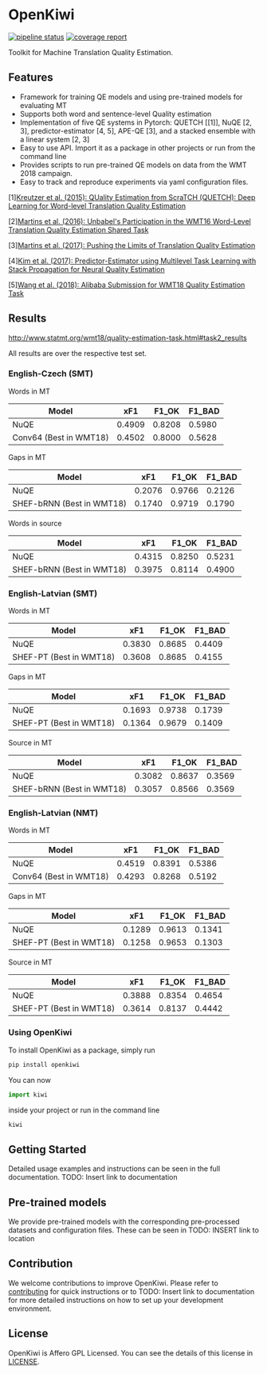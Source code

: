 # OpenKiwi

[![pipeline status](https://gitlab.com/Unbabel/OpenKiwi/badges/master/pipeline.svg)](https://gitlab.com/Unbabel/OpenKiwi/commits/master)
[![coverage report](https://gitlab.com/Unbabel/OpenKiwi/badges/master/coverage.svg)](https://gitlab.com/Unbabel/OpenKiwi/commits/master)

Toolkit for Machine Translation Quality Estimation.

## Features

* Framework for training QE models and using pre-trained models for evaluating MT
* Supports both word and sentence-level Quality estimation
* Implementation of five QE systems in Pytorch: QUETCH [[1]], NuQE [2, 3], predictor-estimator [4, 5], APE-QE [3], and a stacked ensemble with a linear system [2, 3] 
* Easy to use API. Import it as a package in other projects or run from the command line
* Provides scripts to run pre-trained QE models on data from the WMT 2018 campaign.
* Easy to track and reproduce experiments via yaml configuration files.

[1][Kreutzer et al. (2015): QUality Estimation from ScraTCH (QUETCH): Deep Learning for Word-level Translation Quality Estimation](http://aclweb.org/anthology/W15-3037)

[2][Martins et al. (2016): Unbabel's Participation in the WMT16 Word-Level Translation Quality Estimation Shared Task](http://www.aclweb.org/anthology/W16-2387)

[3][Martins et al. (2017): Pushing the Limits of Translation Quality Estimation](http://www.aclweb.org/anthology/Q17-1015)

[4][Kim et al. (2017): Predictor-Estimator using Multilevel Task Learning with Stack Propagation for Neural Quality Estimation](http://www.aclweb.org/anthology/W17-4763)

[5][Wang et al. (2018): Alibaba Submission for WMT18 Quality Estimation Task](http://statmt.org/wmt18/pdf/WMT093.pdf)

## Results

http://www.statmt.org/wmt18/quality-estimation-task.html#task2_results

All results are over the respective test set.

### English-Czech (SMT)

Words in MT

Model                  | xF1    | F1_OK  | F1_BAD
-----------------------|--------|--------|-------
NuQE                   | 0.4909 | 0.8208 | 0.5980
Conv64 (Best in WMT18) | 0.4502 | 0.8000 | 0.5628


Gaps in MT

Model                     | xF1    | F1_OK  | F1_BAD
--------------------------|--------|--------|-------
NuQE                      | 0.2076 | 0.9766 | 0.2126
SHEF-bRNN (Best in WMT18) | 0.1740 | 0.9719 | 0.1790


Words in source

Model                     | xF1    | F1_OK  | F1_BAD
--------------------------|--------|--------|-------
NuQE                      | 0.4315 | 0.8250 | 0.5231
SHEF-bRNN (Best in WMT18) | 0.3975 | 0.8114 | 0.4900


### English-Latvian (SMT)

Words in MT

Model                     | xF1    | F1_OK  | F1_BAD
--------------------------|--------|--------|-------
NuQE                      | 0.3830 | 0.8685 | 0.4409
SHEF-PT (Best in WMT18)   | 0.3608 | 0.8685 | 0.4155


Gaps in MT

Model                     | xF1    | F1_OK  | F1_BAD
--------------------------|--------|--------|-------
NuQE                      | 0.1693 | 0.9738 | 0.1739
SHEF-PT (Best in WMT18)   | 0.1364 | 0.9679 | 0.1409


Source in MT

Model                     | xF1    | F1_OK  | F1_BAD
--------------------------|--------|--------|-------
NuQE                      | 0.3082 | 0.8637 | 0.3569
SHEF-bRNN (Best in WMT18) | 0.3057 | 0.8566 | 0.3569


### English-Latvian (NMT)

Words in MT

Model                    | xF1    | F1_OK  | F1_BAD
-------------------------|--------|--------|-------
NuQE                     | 0.4519 | 0.8391 | 0.5386
Conv64 (Best in WMT18)   | 0.4293 | 0.8268 | 0.5192


Gaps in MT

Model                     | xF1    | F1_OK  | F1_BAD
--------------------------|--------|--------|-------
NuQE                      | 0.1289 | 0.9613 | 0.1341
SHEF-PT (Best in WMT18)   | 0.1258 | 0.9653 | 0.1303


Source in MT

Model                   | xF1    | F1_OK  | F1_BAD
------------------------|--------|--------|-------
NuQE                    | 0.3888 | 0.8354 | 0.4654
SHEF-PT (Best in WMT18) | 0.3614 | 0.8137 | 0.4442



### Using OpenKiwi

To install OpenKiwi as a package, simply run
```bash
pip install openkiwi
```

You can now
```python
import kiwi
```
inside your project or run in the command line
```bash
kiwi
```

## Getting Started

Detailed usage examples and instructions can be seen in the full documentation. 
TODO: Insert link to documentation

## Pre-trained models

We provide pre-trained models with the corresponding pre-processed datasets and configuration
files. These can be seen in TODO: INSERT link to location

## Contribution

We welcome contributions to improve OpenKiwi. Please refer to [contributing](CONTRIBUTIN.md) for quick instructions or to TODO: Insert link to documentation for more detailed instructions on how to set up your development environment.

## License

OpenKiwi is Affero GPL Licensed. You can see the details of this license in [LICENSE](LICENSE.md).
